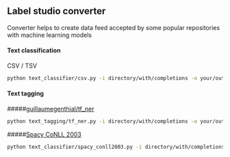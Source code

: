 ## Label studio converter

Converter helps to create data feed accepted by some popular repositories with machine learning models


#### Text classification

CSV / TSV
```bash
python text_classifier/csv.py -i directory/with/completions -o your/output/file.tsv
```


#### Text tagging

#####[guillaumegenthial/tf_ner](https://github.com/guillaumegenthial/tf_ner)
```bash
python text_tagging/tf_ner.py -i directory/with/completions -o your/output/directory
```

#####[Spacy CoNLL 2003](https://spacy.io/api/cli#convert)
```bash
python text_classifier/spacy_conll2003.py -i directory/with/completions -o your/output/directory
```
